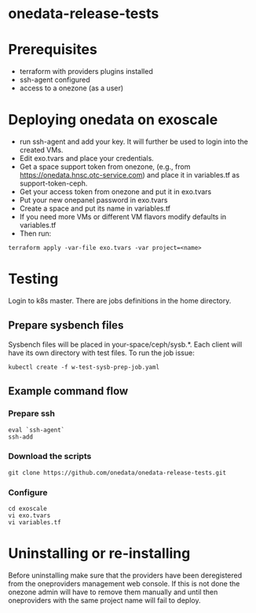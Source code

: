 # onedata-release-tests

# Prerequisites
- terraform with providers plugins installed
- ssh-agent configured
- access to a onezone (as a user)

# Deploying onedata on exoscale
- run ssh-agent and add your key. It will further be used to login into the created VMs.
- Edit exo.tvars and place your credentials.
- Get a space support token from onezone, (e.g., from https://onedata.hnsc.otc-service.com) and place it in variables.tf as support-token-ceph.
- Get your access token from onezone and put it in exo.tvars
- Put your new onepanel password in exo.tvars
- Create a space and put its name in variables.tf
- If you need more VMs or different VM flavors modify defaults in variables.tf
- Then run:

```
terraform apply -var-file exo.tvars -var project=<name>
```

# Testing
Login to k8s master. There are jobs definitions in the home directory.
## Prepare sysbench files
Sysbench files will be placed in your-space/ceph/sysb.*. Each client will have its own directory with test files. To run the job issue:
```
kubectl create -f w-test-sysb-prep-job.yaml
```

## Example command flow 

### Prepare ssh 
```
eval `ssh-agent`
ssh-add
```
### Download the scripts
```
git clone https://github.com/onedata/onedata-release-tests.git
```
### Configure 
```
cd exoscale
vi exo.tvars
vi variables.tf

```



# Uninstalling or re-installing
Before uninstalling make sure that the providers have been deregistered from the oneproviders management web
console. If this is not done the onezone admin will have to remove them manually and until then oneproviders with the same project name will fail to deploy.
